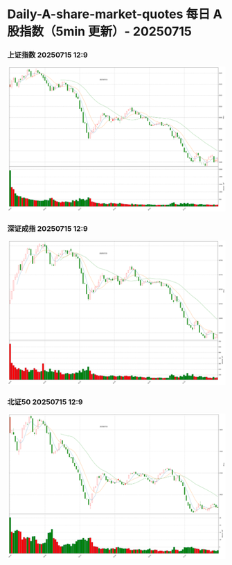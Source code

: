
# Daily-A-share-market-quotes 每日 A 股指数（5min 更新）- 20250715

### 上证指数 20250715 12:9
![](./fig/2025/7/20250715-sh000001.png)

### 深证成指 20250715 12:9
![](./fig/2025/7/20250715-sz399001.png)

### 北证50 20250715 12:9
![](./fig/2025/7/20250715-bj899050.png)
